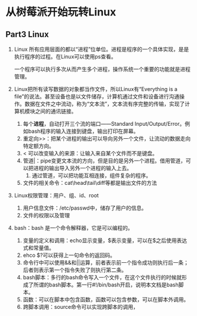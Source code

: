 # 从树莓派开始玩转Linux

## Part3 Linux

1. Linux 所有应用层面的都以“进程”位单位。进程是程序的一个具体实现，是是执行程序的过程。在Linux可以使用ps查看。

   一个程序可以执行多次从而产生多个进程，操作系统一个重要的功能就是进程管理。

2. Linux把所有读写数据的对象都当作文件，所以Linux有“Everything is a file”的说法。甚至设备也是以文件储存，计算机通过文件和设备进行沟通操作。数据在文件之中流动，称为“文本流”，文本流有序完整的传输，实现了计算机模块之间的通讯链接。
   1. 每个**进程**，自动打开三个流的端口——Standard Input/Output/Error。例如bash程序的输入连接到键盘，输出打印在屏幕。
   2. 重定向>>：把某个进程的输出可以导向另外一个文件，让流动的数据走向特定额方向。
   3.  < 可以改变输入的来源：让输入来自某个文件而不是键盘。
   4. 管道|：pipe变更文本流的方向，但是目的是另外一个进程。借用管道，可以把进程的输出导入另外一个进程的输入上去。
      1. 通过管道，可以把功能互相连接，组件复杂的程序。
   5. 文件的相关命令：cat\head\tail\diff等都是输出文件的方法
3. Linux权限管理：用户、组、id、root
   1. 用户信息文件：/etc/passwd中，储存了用户的信息。
   2. 文件的权限以及管理
4. bash：bash 是一个命令解释器，它是可以编程的。
   1. 变量的定义和调用：echo显示变量，$表示变量，可以在\$之后使用表达式和常量值。
   2. ehco $?可以获得上一句命令的返回码。
   3. 命令行中可以使用&&和||运算，前者表示前一个指令成功则执行后一条；后者则表示第一个指令失败了则执行第二条。
   4. bash脚本：多行的bash命令写入一个文件，在这个文件执行的时候就形成了所谓的bash脚本。第一行#!/bin/bash开启，说明本文档是bash脚本。
   5. 函数：可以在脚本中包含函数，函数可以包含参数，可以在脚本外调用。
   6. 跨脚本调用：source命令可以实现跨脚本的调用，








